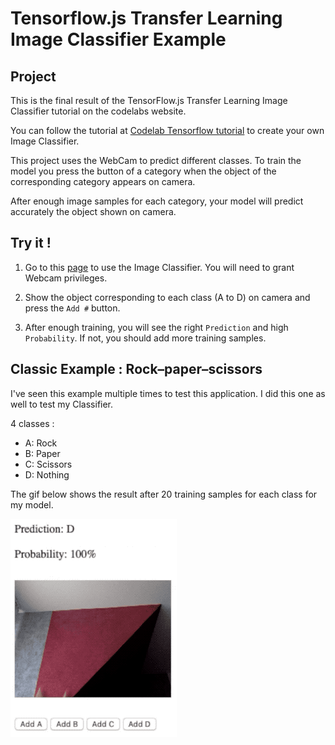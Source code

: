 # Tensorflow.js Transfer Learning Image Classifier Example

## Project

This is the final result of the TensorFlow.js Transfer Learning Image Classifier tutorial on the codelabs website.

You can follow the tutorial at [Codelab Tensorflow tutorial](https://codelabs.developers.google.com/codelabs/tensorflowjs-teachablemachine-codelab/) to create your own Image Classifier.

This project uses the WebCam to predict different classes.
To train the model you press the button of a category when the object of the corresponding category appears on camera.

After enough image samples for each category, your model will predict accurately the object shown on camera.

## Try it !

1. Go to this [page](https://cydessole.github.io/TensorFlow.js-Transfer-Learning-Image-Classifier/) to use the Image Classifier. You will need to grant Webcam privileges.

2. Show the object corresponding to each class (A to D) on camera and press the `Add #` button.

3. After enough training, you will see the right `Prediction` and high `Probability`. If not, you should add more training samples.

## Classic Example : Rock–paper–scissors 

I've seen this example multiple times to test this application.
I did this one as well to test my Classifier.

4 classes : 
  - A: Rock
  - B: Paper
  - C: Scissors
  - D: Nothing

The gif below shows the result after 20 training samples for each class for my model.

![Example Gif](ExampleGif.gif)
